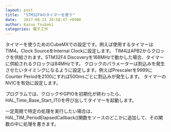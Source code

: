 ```yaml
---
layout: post
title:  "STM32F4のタイマーを使う"
date:   2017-08-21 20:58:47 +0900
author: Kazuo Tsubaki
categories: 電子工作
---
```

タイマーを使うためのCubeMXでの設定です。例えば使用するタイマーはTIM4。Clock SourceをInternal Clockに設定します。
TIM4はAPB2からクロックを供給されます。STM32F4 Discoveryを168MHzで動かした場合、タイマーに供給されるクロックは84MHzです。
クロックのパラメーターは割込みを発生させたいタイミングになるように設定します。例えばPrescalerを9999にCounter Periodを2100にすれば500msごとに割込みが発生します。
タイマーのNVICを有効に設定します。

プログラムでは、クロックやGPIOを初期化が終わったら、HAL_Time_Base_Start_IT()を呼び出してタイマーを起動します。

一定周期で特定の処理を実行したい場合は、HAL_TIM_PeriodElapsedCallback()関数をソースのどこかに追加して、その関数の中に処理を書きます。
